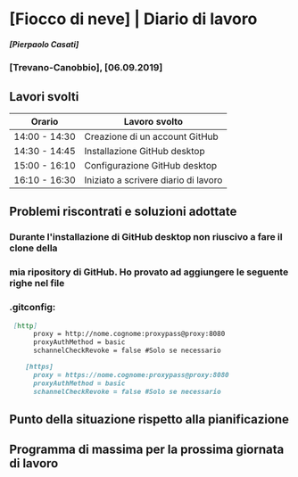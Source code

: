 # [Fiocco di neve] | Diario di lavoro
##### [Pierpaolo Casati]
### [Trevano-Canobbio], [06.09.2019]

## Lavori svolti


|Orario        |Lavoro svolto                 |
|--------------|------------------------------|
|14:00 - 14:30 |Creazione di un account GitHub|
|14:30 - 14:45 |Installazione GitHub desktop  |
|15:00 - 16:10 |Configurazione GitHub desktop |
|16:10 - 16:30 |Iniziato a scrivere diario di lavoro |

##  Problemi riscontrati e soluzioni adottate
### Durante l'installazione di GitHub desktop non riuscivo a fare il clone della
### mia ripository di GitHub. Ho provato ad aggiungere le seguente righe nel file 
### .gitconfig: 
```markdown
 [http]
      proxy = http://nome.cognome:proxypass@proxy:8080
      proxyAuthMethod = basic
      schannelCheckRevoke = false #Solo se necessario

    [https]
      proxy = https://nome.cognome:proxypass@proxy:8080
      proxyAuthMethod = basic
      schannelCheckRevoke = false #Solo se necessario
```



##  Punto della situazione rispetto alla pianificazione


## Programma di massima per la prossima giornata di lavoro
